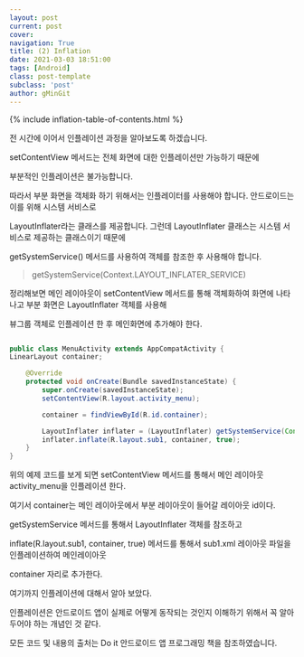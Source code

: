 ```yaml
---
layout: post
current: post
cover:
navigation: True
title: (2) Inflation
date: 2021-03-03 18:51:00
tags: [Android]
class: post-template
subclass: 'post'
author: gMinGit
---
```


{% include inflation-table-of-contents.html %}

전 시간에 이어서 인플레이션 과정을 알아보도록 하겠습니다.

setContentView 메서드는 전체 화면에 대한 인플레이션만 가능하기 때문에

부분적인 인플레이션은 불가능합니다.

따라서 부분 화면을 객체화 하기 위해서는 인플레이터를 사용해야 합니다. 안드로이드는 이를 위해 시스템 서비스로

LayoutInflater라는 클래스를 제공합니다. 그런데 LayoutInflater 클래스는 시스템 서비스로 제공하는 클래스이기 때문에

getSystemService() 메서드를 사용하여 객체를 참조한 후 사용해야 합니다.

> getSystemService(Context.LAYOUT_INFLATER_SERVICE)

정리해보면 메인 레이아웃이 setContentView 메서드를 통해 객체화하여 화면에 나타나고 부분 화면은 LayoutInflater 객체를 사용해

뷰그룹 객체로 인플레이션 한 후 메인화면에 추가해야 한다.

~~~ java

public class MenuActivity extends AppCompatActivity {
LinearLayout container;

    @Override
    protected void onCreate(Bundle savedInstanceState) {
        super.onCreate(savedInstanceState);
        setContentView(R.layout.activity_menu);

        container = findViewById(R.id.container);

        LayoutInflater inflater = (LayoutInflater) getSystemService(Context.LAYOUT_INFLATER_SERVICE);
        inflater.inflate(R.layout.sub1, container, true);
    }
}
~~~

위의 예제 코드를 보게 되면 setContentView 메서드를 통해서 메인 레이아웃 activity_menu을 인플레이션 한다.

여기서 container는 메인 레이아웃에서 부분 레이아웃이 들어갈 레이아웃 id이다.

getSystemService 메서드를 통해서 LayoutInflater 객체를 참조하고

inflate(R.layout.sub1, container, true) 메서드를 통해서 sub1.xml 레이아웃 파일을 인플레이션하여 메인레이아웃

container 자리로 추가한다.

여기까지 인플레이션에 대해서 알아 보았다.

인플레이션은 안드로이드 앱이 실제로 어떻게 동작되는 것인지 이해하기 위해서 꼭 알아두어야 하는 개념인 것 같다.

모든 코드 및 내용의 출처는 Do it 안드로이드 앱 프로그래밍 책을 참조하였습니다.